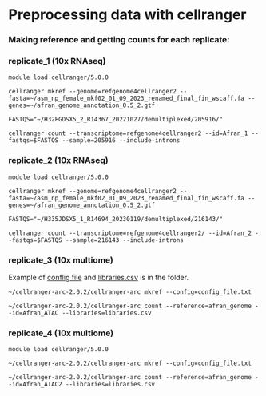 # Preprocessing data with cellranger

### Making reference and getting counts for each replicate:
### replicate_1 (10x RNAseq)
```
module load cellranger/5.0.0

cellranger mkref --genome=refgenome4cellranger2 --fasta=~/asm_np_female_mkf02_01_09_2023_renamed_final_fin_wscaff.fa --genes=~/afran_genome_annotation_0.5_2.gtf

FASTQS="~/H32FGDSX5_2_R14367_20221027/demultiplexed/205916/"

cellranger count --transcriptome=refgenome4cellranger2 --id=Afran_1 --fastqs=$FASTQS --sample=205916 --include-introns
```
### replicate_2 (10x RNAseq)
```
module load cellranger/5.0.0

cellranger mkref --genome=refgenome4cellranger2 --fasta=~/asm_np_female_mkf02_01_09_2023_renamed_final_fin_wscaff.fa --genes=~/afran_genome_annotation_0.5_2.gtf

FASTQS="~/H335JDSX5_1_R14694_20230119/demultiplexed/216143/"

cellranger count --transcriptome=refgenome4cellranger2/ --id=Afran_2 --fastqs=$FASTQS --sample=216143 --include-introns
```
### replicate_3 (10x multiome)
Example of [conflig file](https://github.com/Melkrewi/Artemia-snRNAseq-Project/blob/main/preprocessing/config_file.txt) and [libraries.csv](https://github.com/Melkrewi/Artemia-snRNAseq-Project/blob/main/preprocessing/libraries.csv) is in the folder.
```
~/cellranger-arc-2.0.2/cellranger-arc mkref --config=config_file.txt

~/cellranger-arc-2.0.2/cellranger-arc count --reference=afran_genome --id=Afran_ATAC --libraries=libraries.csv
```
### replicate_4 (10x multiome)
```
module load cellranger/5.0.0

~/cellranger-arc-2.0.2/cellranger-arc mkref --config=config_file.txt

~/cellranger-arc-2.0.2/cellranger-arc count --reference=afran_genome --id=Afran_ATAC2 --libraries=libraries.csv
```


